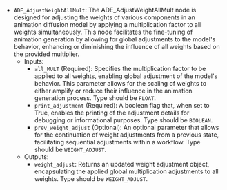 - `ADE_AdjustWeightAllMult`: The ADE_AdjustWeightAllMult node is designed for adjusting the weights of various components in an animation diffusion model by applying a multiplication factor to all weights simultaneously. This node facilitates the fine-tuning of animation generation by allowing for global adjustments to the model's behavior, enhancing or diminishing the influence of all weights based on the provided multiplier.
    - Inputs:
        - `all_MULT` (Required): Specifies the multiplication factor to be applied to all weights, enabling global adjustment of the model's behavior. This parameter allows for the scaling of weights to either amplify or reduce their influence in the animation generation process. Type should be `FLOAT`.
        - `print_adjustment` (Required): A boolean flag that, when set to True, enables the printing of the adjustment details for debugging or informational purposes. Type should be `BOOLEAN`.
        - `prev_weight_adjust` (Optional): An optional parameter that allows for the continuation of weight adjustments from a previous state, facilitating sequential adjustments within a workflow. Type should be `WEIGHT_ADJUST`.
    - Outputs:
        - `weight_adjust`: Returns an updated weight adjustment object, encapsulating the applied global multiplication adjustments to all weights. Type should be `WEIGHT_ADJUST`.
